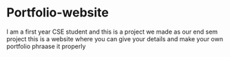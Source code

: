 # Portfolio-website
I am a first year CSE student and this is a project we made as our end sem project this is a website where you can give your details and make your own portfolio phraase it properly
